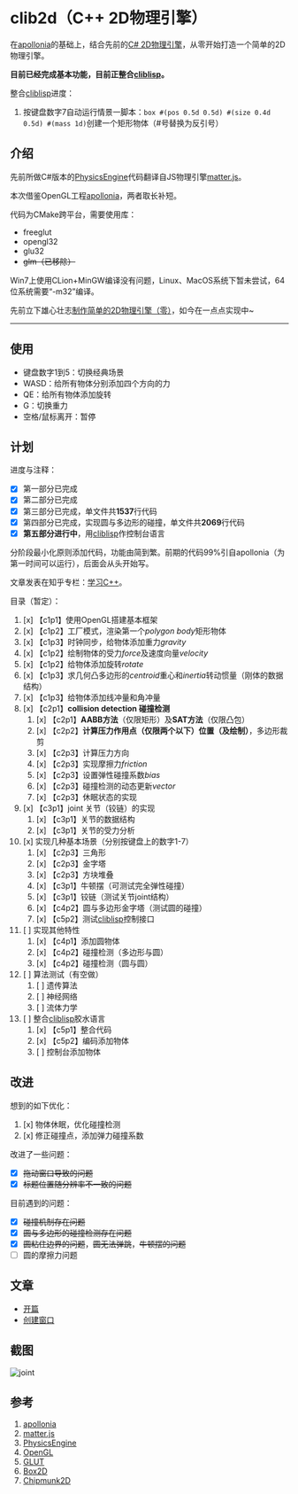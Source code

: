 # clib2d（C++ 2D物理引擎）

在[apollonia](https://github.com/wgtdkp/apollonia)的基础上，结合先前的[C# 2D物理引擎](https://github.com/bajdcc/PhysicsEngine)，从零开始打造一个简单的2D物理引擎。

**目前已经完成基本功能，目前正整合[cliblisp](https://github.com/bajdcc/cliblisp)。**

整合[cliblisp](https://github.com/bajdcc/cliblisp)进度：

1. 按键盘数字7自动运行情景一脚本：`box #(pos 0.5d 0.5d) #(size 0.4d 0.5d) #(mass 1d)`创建一个矩形物体（#号替换为反引号）

## 介绍

先前所做C#版本的[PhysicsEngine](https://github.com/bajdcc/PhysicsEngine)代码翻译自JS物理引擎[matter.js](https://github.com/liabru/matter-js)。

本次借鉴OpenGL工程[apollonia](https://github.com/wgtdkp/apollonia)，两者取长补短。

代码为CMake跨平台，需要使用库：

- freeglut
- opengl32
- glu32
- ~~glm（已移除）~~

Win7上使用CLion+MinGW编译没有问题，Linux、MacOS系统下暂未尝试，64位系统需要“-m32”编译。

先前立下雄心壮志[制作简单的2D物理引擎（零）](https://www.cnblogs.com/bajdcc/p/5925837.html)，如今在一点点实现中~

----

## 使用

- 键盘数字1到5：切换经典场景
- WASD：给所有物体分别添加四个方向的力
- QE：给所有物体添加旋转
- G：切换重力
- 空格/鼠标离开：暂停

## 计划

进度与注释：

- [x] 第一部分已完成
- [x] 第二部分已完成
- [x] 第三部分已完成，单文件共**1537**行代码
- [x] 第四部分已完成，实现圆与多边形的碰撞，单文件共**2069**行代码
- [x] **第五部分进行中**，用[cliblisp](https://github.com/bajdcc/cliblisp)作控制台语言

分阶段最小化原则添加代码，功能由简到繁。前期的代码99%引自apollonia（为第一时间可以运行），后面会从头开始写。

文章发表在知乎专栏：[学习C++](https://zhuanlan.zhihu.com/learncpp)。

目录（暂定）：

1. [x] 【c1p1】使用OpenGL搭建基本框架
2. [x] 【c1p2】工厂模式，渲染第一个*polygon body*矩形物体
3. [x] 【c1p3】时钟同步，给物体添加重力*gravity*
4. [x] 【c1p2】绘制物体的受力*force*及速度向量*velocity*
5. [x] 【c1p2】给物体添加旋转*rotate*
6. [x] 【c1p3】求几何凸多边形的*centroid*重心和*inertia*转动惯量（刚体的数据结构）
7. [x] 【c1p3】给物体添加线冲量和角冲量
8. [x] 【c2p1】**collision detection 碰撞检测**
    1. [x] 【c2p1】**AABB方法**（仅限矩形）及**SAT方法**（仅限凸包）
    2. [x] 【c2p2】**计算压力作用点（仅限两个以下）位置（及绘制）**，多边形裁剪
    3. [x] 【c2p3】计算压力方向
    4. [x] 【c2p3】实现摩擦力*friction*
    5. [x] 【c2p3】设置弹性碰撞系数*bias*
    6. [x] 【c2p3】碰撞检测的动态更新*vector<pair>*
    7. [x] 【c2p3】休眠状态的实现
9. [x] 【c3p1】joint 关节（铰链）的实现
    1. [x] 【c3p1】关节的数据结构
    2. [x] 【c3p1】关节的受力分析
10. [x] 实现几种基本场景（分别按键盘上的数字1-7）
    1. [x] 【c2p3】三角形
    2. [x] 【c2p3】金字塔
    3. [x] 【c2p3】方块堆叠
    4. [x] 【c3p1】牛顿摆（可测试完全弹性碰撞）
    5. [x] 【c3p1】铰链（测试关节joint结构）
    6. [x] 【c4p2】圆与多边形金字塔（测试圆的碰撞）
    7. [x] 【c5p2】测试[cliblisp](https://github.com/bajdcc/cliblisp)控制接口
11. [ ] 实现其他特性
    1. [x] 【c4p1】添加圆物体
    2. [x] 【c4p2】碰撞检测（多边形与圆）
    3. [x] 【c4p2】碰撞检测（圆与圆）
12. [ ] 算法测试（有空做）
    1. [ ] 遗传算法
    2. [ ] 神经网络
    3. [ ] 流体力学
13. [ ] 整合[cliblisp](https://github.com/bajdcc/cliblisp)胶水语言
    1. [x] 【c5p1】整合代码
    2. [x] 【c5p2】编码添加物体
    3. [ ] 控制台添加物体

## 改进

想到的如下优化：

1. [x] 物体休眠，优化碰撞检测
2. [x] 修正碰撞点，添加弹力碰撞系数

改进了一些问题：

- [x] ~~拖动窗口导致的问题~~
- [x] ~~标题位置随分辨率不一致的问题~~

目前遇到的问题：

- [x] ~~碰撞机制存在问题~~
- [x] ~~圆与多边形的碰撞检测存在问题~~
- [x] ~~圆粘住边界的问题~~，~~圆无法弹跳~~，~~牛顿摆的问题~~
- [ ] 圆的摩擦力问题

## 文章

- [开篇](http://zhuanlan.zhihu.com/p/42669063)
- [创建窗口](http://zhuanlan.zhihu.com/p/42773209)

## 截图

![joint](https://pic4.zhimg.com/v2-c73942281170acf8d4474ffedcf49d94_1200x500.jpg)

## 参考

1. [apollonia](https://github.com/wgtdkp/apollonia)
2. [matter.js](https://github.com/liabru/matter-js)
3. [PhysicsEngine](https://github.com/bajdcc/PhysicsEngine)
4. [OpenGL](https://www.opengl.org/)
5. [GLUT](https://www.opengl.org/resources/libraries/glut/)
6. [Box2D](http://box2d.org/)
7. [Chipmunk2D](https://chipmunk-physics.net/)